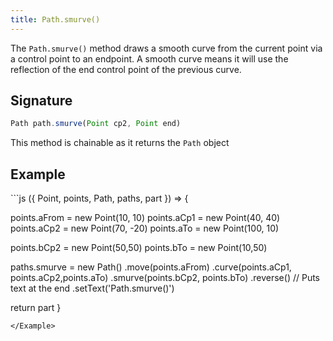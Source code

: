 ```yaml
---
title: Path.smurve()
---
```


The `Path.smurve()` method draws a smooth curve from the current point via a control point to an endpoint.
A smooth curve means it will use the reflection of the end control point of the previous curve.

## Signature

```js
Path path.smurve(Point cp2, Point end)
```

<Tip compact>This method is chainable as it returns the `Path` object</Tip>

## Example

<Example caption="Example of the Path.smurve() method">
```js
({ Point, points, Path, paths, part }) => {

  points.aFrom = new Point(10, 10)
  points.aCp1 = new Point(40, 40)
  points.aCp2 = new Point(70, -20)
  points.aTo = new Point(100, 10)

  points.bCp2 = new Point(50,50)
  points.bTo = new Point(10,50)

  paths.smurve = new Path()
    .move(points.aFrom)
    .curve(points.aCp1, points.aCp2,points.aTo)
    .smurve(points.bCp2, points.bTo)
    .reverse() // Puts text at the end
    .setText('Path.smurve()')

  return part
}
```
</Example>
